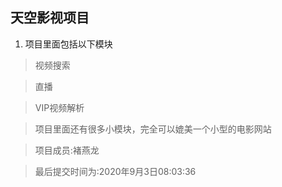 ## 天空影视项目

1. 项目里面包括以下模块

>视频搜索

>直播

>VIP视频解析

>项目里面还有很多小模块，完全可以媲美一个小型的电影网站

>项目成员:褚燕龙

>最后提交时间为:2020年9月3日08:03:36
